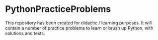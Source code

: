 # PythonPracticeProblems

This repository has been created for didactic / learning purposes. It will contain a number of practice problems to learn or brush up Python, with solutions and tests.

